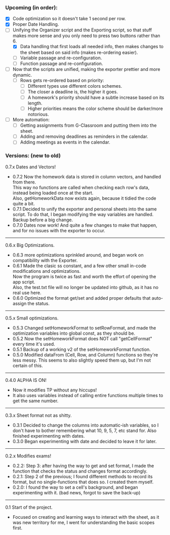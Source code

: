 
### Upcoming (in order):
- [x] Code optimization so it doesn't take 1 second per row.
- [x] Proper Date Handling.
- [ ] Unifying the Organizer script and the Exporting script, so that stuff makes more sense and you only need to press two buttons rather than 6.
  - [x] Data handling that first loads all needed info, then makes changes to the sheet based on said info (makes re-ordering easier).
  - [ ] Variable passage and re-configuration.
  - [ ] Function passage and re-configuration.
- [ ] Now that the scripts are unified, making the exporter prettier and more dynamic.
  - [ ] Rows gets re-ordered based on priority:
    - [ ] Different types use different colors schemes.
    - [ ] The closer a deadline is, the higher it goes.
    - [ ] A homework's priority should have a subtle increase based on its length.
    - [ ] Higher priorities means the color scheme should be darker/more notorious.
- [ ] More automation:
  - [ ] Getting assignments from G-Classroom and putting them into the sheet.
  - [ ] Adding and removing deadlines as reminders in the calendar.
  - [ ] Adding meetings as events in the calendar.

### Versions: (new to old)

0.7.x Dates and Vectors!
- 0.7.2 Now the homework data is stored in column vectors, and handled from there. <br>
This way no functions are called when checking each row's data, instead being loaded once at the start. <br>
Also, getHomeworkData now exists again, because it tidied the code quite a bit.
- 0.7.1 Decided to unify the exporter and personal sheets into the same script. To do that, I began modifying the way variables are handled. Backup before a big change.
- 0.7.0 Dates now work! And quite a few changes to make that happen, and for no issues with the exporter to occur.
----
0.6.x Big Optimizations.
- 0.6.3 more optimizations sprinkled around, and began work on compatibility with the Exporter.
- 0.6.1 Made the clasic ss constant, and a few other small in-code modifications and optimizations. <br>
Now the program is twice as fast and worth the effort of opening the app script. <br>
Also, the test.txt file will no longer be updated into github, as it has no real use here.
- 0.6.0 Optimized the format get/set and added proper defaults that auto-assign the status.
----
0.5.x Small optimizations.
- 0.5.3 Changed setHomeworkFormat to setRowFormat, and made the optimization variables into global const, as they should be.
- 0.5.2 Now the setHomeworkFormat does NOT call "getCellFormat" every time it's used.
- 0.5.1 Backup of a working v2 of the setHomeworkFormat function.
- 0.5.0 Modified dataFrom (Cell, Row, and Column) functions so they're less messy. This seems to also slightly speed them up, but I'm not certain of this.
----
0.4.0 ALPHA IS ON!
- Now it modifies TP without any hiccups!
- It also uses variables instead of calling entire functions multiple times to get the same number. 
----
0.3.x Sheet format not as shitty.
- 0.3.1 Decided to change the columns into automatic-ish variables, so I don't have to bother remembering what 10, 9, 5, 7, etc stand for. Also finished experimenting with dates.
- 0.3.0 Began experimenting with date and decided to leave it for later.
----
0.2.x Modifies exams!
- 0.2.2: Step 3: after having the way to get and set format, I made the function that checks the status and changes format accordingly.
- 0.2.1: Step 2 of the previous; I found different methods to record its format, but no single-functions that does so. I created them myself.
- 0.2.0: I found the way to set a cell's background, and began experimenting with it.
(bad news, forgot to save the back-up)
----
0.1 Start of the project.
- Focused on creating and learning ways to interact with the sheet, as it was new territory for me, I went for understanding the basic scopes first.
